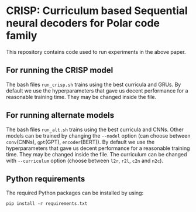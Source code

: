 # CRISP: Curriculum based Sequential neural decoders for Polar code family

This repository contains code used to run experiments in the above paper. 

## For running the CRISP model 

The bash files `run_crisp.sh` trains using the best curricula and GRUs. By default we use the hyperparameters that gave us decent performance for a reasonable training time. They may be changed inside the file. 

## For running alternate models 

The bash files `run_alt.sh` trains using the best curricula and CNNs. Other models can be trained by changing the `--model` option (can choose between `conv`(CNNs), `gpt`(GPT), `encoder`(BERT)). By default we use the hyperparameters that gave us decent performance for a reasonable training time. They may be changed inside the file. The curriculum can be changed with `--curriculum` option (choose between `l2r`, `r2l`, `c2n` and `n2c`).

## Python requirements

The required Python packages can be installed by using:
```
pip install -r requirements.txt
```
